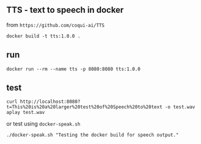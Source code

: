 ## TTS - text to speech in docker
from `https://github.com/coqui-ai/TTS`
```
docker build -t tts:1.0.0 .
```

## run
```
docker run --rm --name tts -p 8080:8080 tts:1.0.0
```

## test
```
curl http://localhost:8080?t=This%20is%20a%20larger%20test%20of%20Speech%20to%20text -o test.wav
aplay test.wav
```

or test using `docker-speak.sh`

```
./docker-speak.sh "Testing the docker build for speech output."
```

